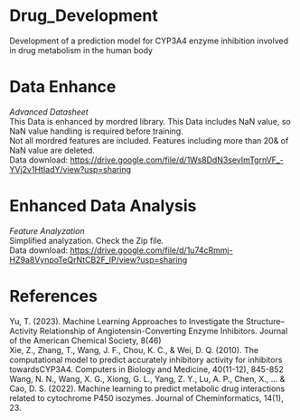 # Drug_Development
Development of a prediction model for CYP3A4 enzyme inhibition involved in drug metabolism in the human body

# Data Enhance
*Advanced Datasheet* <br>
This Data is enhanced by mordred library. This Data includes NaN value, so NaN value handling is required before training. <br>
Not all mordred features are included. Features including more than 20& of NaN value are deleted. <br>
Data download: https://drive.google.com/file/d/1Ws8DdN3sevImTgrnVF_-YVj2v1HtIadY/view?usp=sharing

# Enhanced Data Analysis
*Feature Analyzation* <br>
Simplified analyzation. Check the Zip file. <br>
Data download: https://drive.google.com/file/d/1u74cRmmj-HZ9a8VynpoTeQrNtCB2F_IP/view?usp=sharing

# References
Yu, T. (2023). Machine Learning Approaches to Investigate the Structure–Activity Relationship of Angiotensin-Converting Enzyme Inhibitors. Journal of the American Chemical Society, 8(46) <br>
Xie, Z., Zhang, T., Wang, J. F., Chou, K. C., & Wei, D. Q. (2010). The computational model to predict accurately inhibitory activity for inhibitors towardsCYP3A4. Computers in Biology and Medicine, 40(11-12), 845-852 <br>
Wang, N. N., Wang, X. G., Xiong, G. L., Yang, Z. Y., Lu, A. P., Chen, X., ... & Cao, D. S. (2022). Machine learning to predict metabolic drug interactions related to cytochrome P450 isozymes. Journal of Cheminformatics, 14(1), 23. <br>
